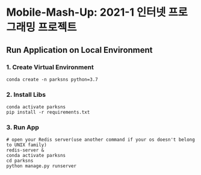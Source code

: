 # Mobile-Mash-Up: 2021-1 인터넷 프로그래밍 프로젝트

## Run Application on Local Environment

### 1. Create Virtual Environment

```
conda create -n parksns python=3.7
```

### 2. Install Libs

```
conda activate parksns
pip install -r requirements.txt
```

### 3. Run App

```
# open your Redis server(use another command if your os doesn't belong to UNIX family)
redis-server &
conda activate parksns
cd parksns
python manage.py runserver
```
